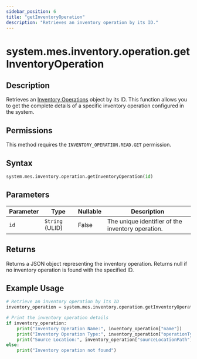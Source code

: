 ```yaml
---
sidebar_position: 6
title: "getInventoryOperation"
description: "Retrieves an inventory operation by its ID."
---
```


# system.mes.inventory.operation.getInventoryOperation

## Description

Retrieves an [Inventory Operations](../../data-model/inventory-operation-model/inventory-operation) object by its ID. This function allows you to get the complete details of a specific inventory operation configured in the system.


## Permissions

This method requires the `INVENTORY_OPERATION.READ.GET` permission.

## Syntax

```python
system.mes.inventory.operation.getInventoryOperation(id)
```

## Parameters

| Parameter | Type            | Nullable | Description                                       |
|-----------|-----------------|----------|---------------------------------------------------|
| `id`      | `String` (ULID) | False    | The unique identifier of the inventory operation. |

## Returns

Returns a JSON object representing the inventory operation. Returns null if no inventory operation is found with the specified ID.

## Example Usage

```python
# Retrieve an inventory operation by its ID
inventory_operation = system.mes.inventory.operation.getInventoryOperation("01JPAND53P-BZ61RZHZ-V7C6EEHG")

# Print the inventory operation details
if inventory_operation:
    print("Inventory Operation Name:", inventory_operation["name"])
    print("Inventory Operation Type:", inventory_operation["operationType"])
    print("Source Location:", inventory_operation["sourceLocationPath"])
else:
    print("Inventory operation not found")
```
